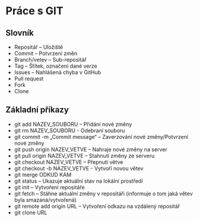 # Práce s GIT

## Slovník

- Repositář – Uložiště
- Commit – Potvrzení změn
- Branch/vetev – Sub-repositář
- Tag – Šťítek, označení dané verze
- Issues – Nahlášená chyba v GitHub
- Pull request
- Fork
- Clone

## Základní příkazy
- git add NAZEV_SOUBORU –  Přidání nové změny
- git rm NAZEV_SOUBORU - Odebraní souboru
- git commit -m „Commit message“ – Zaverzování nové změny/Potvrzení nové změny
- git push origin NAZEV_VETVE – Nahraje nové změny na server
- git pull origin NAZEV_VETVE – Stahnutí změny ze serveru 
- git checkout NAZEV_VETVE – Přepnutí větve
- git checkout -b NAZEV_VETVE - Vytvoří novou větev
- git merge ODKUD KAM
- git status – Ukazuje aktuální stav na lokální prostředí
- git init – Vytvoření repositáře
-	git fetch – Stáhne aktuální změny v repositáři (informuje o tom jaká větev byla smazaná/vytvořená)
-	git remote add origin URL – Vytvoření odkazu na vzdálený repositář
- git clone URL
